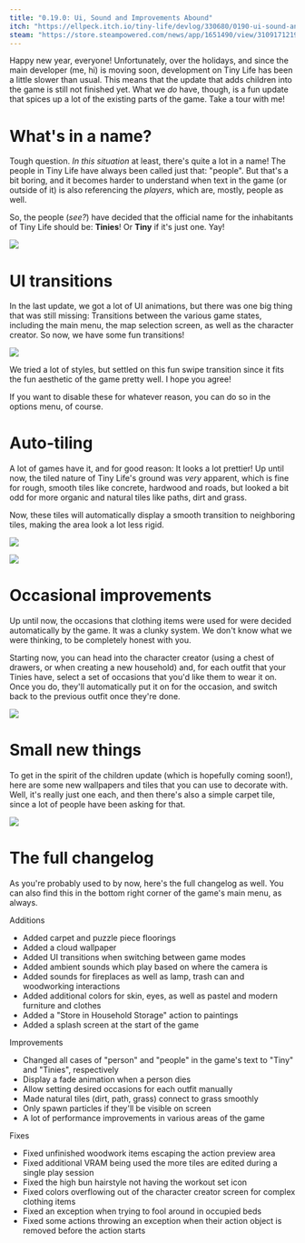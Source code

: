 ```yaml
---
title: "0.19.0: Ui, Sound and Improvements Abound"
itch: "https://ellpeck.itch.io/tiny-life/devlog/330680/0190-ui-sound-and-improvements-abound"
steam: "https://store.steampowered.com/news/app/1651490/view/3109171219652255208"
---
```


Happy new year, everyone! Unfortunately, over the holidays, and since the main developer (me, hi) is moving soon, development on Tiny Life has been a little slower than usual. This means that the update that adds children into the game is still not finished yet. What we *do* have, though, is a fun update that spices up a lot of the existing parts of the game. Take a tour with me!

# What's in a name?
Tough question. *In this situation* at least, there's quite a lot in a name! The people in Tiny Life have always been called just that: "people". But that's a bit boring, and it becomes harder to understand when text in the game (or outside of it) is also referencing the *players*, which are, mostly, people as well.

So, the people (*see?*) have decided that the official name for the inhabitants of Tiny Life should be: **Tinies**! Or **Tiny** if it's just one. Yay!

![](https://img.itch.zone/aW1nLzc3ODcyMzUucG5n/original/jwznGo.png)


# UI transitions
In the last update, we got a lot of UI animations, but there was one big thing that was still missing: Transitions between the various game states, including the main menu, the map selection screen, as well as the character creator. So now, we have some fun transitions!

![](https://img.itch.zone/aW1nLzc3ODcxODcuZ2lm/original/%2BPlCUI.gif)

We tried a lot of styles, but settled on this fun swipe transition since it fits the fun aesthetic of the game pretty well. I hope you agree!

If you want to disable these for whatever reason, you can do so in the options menu, of course.

# Auto-tiling
A lot of games have it, and for good reason: It looks a lot prettier! Up until now, the tiled nature of Tiny Life's ground was *very* apparent, which is fine for rough, smooth tiles like concrete, hardwood and roads, but looked a bit odd for more organic and natural tiles like paths, dirt and grass.

Now, these tiles will automatically display a smooth transition to neighboring tiles, making the area look a lot less rigid.

![](https://img.itch.zone/aW1nLzc3ODcyMTUucG5n/original/wIQjQx.png)

![](https://img.itch.zone/aW1nLzc3ODcyMTYucG5n/original/YV3k3K.png)

# Occasional improvements
Up until now, the occasions that clothing items were used for were decided automatically by the game. It was a clunky system. We don't know what we were thinking, to be completely honest with you.

Starting now, you can head into the character creator (using a chest of drawers, or when creating a new household) and, for each outfit that your Tinies have, select a set of occasions that you'd like them to wear it on. Once you do, they'll automatically put it on for the occasion, and switch back to the previous outfit once they're done.

![](https://img.itch.zone/aW1nLzc3ODcyMTkucG5n/original/q9m%2Fh%2F.png)

# Small new things
To get in the spirit of the children update (which is hopefully coming soon!), here are some new wallpapers and tiles that you can use to decorate with. Well, it's really just one each, and then there's also a simple carpet tile, since a lot of people have been asking for that.

![](https://img.itch.zone/aW1nLzc3ODcyMjMucG5n/original/sTP5i4.png)

# The full changelog
As you're probably used to by now, here's the full changelog as well. You can also find this in the bottom right corner of the game's main menu, as always.

Additions
- Added carpet and puzzle piece floorings
- Added a cloud wallpaper
- Added UI transitions when switching between game modes
- Added ambient sounds which play based on where the camera is
- Added sounds for fireplaces as well as lamp, trash can and woodworking interactions
- Added additional colors for skin, eyes, as well as pastel and modern furniture and clothes
- Added a "Store in Household Storage" action to paintings
- Added a splash screen at the start of the game

Improvements
- Changed all cases of "person" and "people" in the game's text to "Tiny" and "Tinies", respectively
- Display a fade animation when a person dies
- Allow setting desired occasions for each outfit manually
- Made natural tiles (dirt, path, grass) connect to grass smoothly
- Only spawn particles if they'll be visible on screen
- A lot of performance improvements in various areas of the game

Fixes
- Fixed unfinished woodwork items escaping the action preview area
- Fixed additional VRAM being used the more tiles are edited during a single play session
- Fixed the high bun hairstyle not having the workout set icon
- Fixed colors overflowing out of the character creator screen for complex clothing items
- Fixed an exception when trying to fool around in occupied beds
- Fixed some actions throwing an exception when their action object is removed before the action starts
